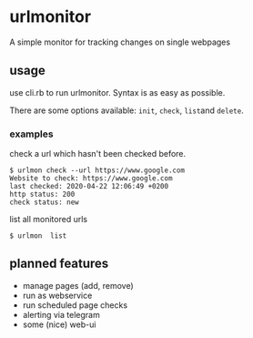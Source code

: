 # urlmonitor
A simple monitor for tracking changes on single webpages

## usage

use cli.rb to run urlmonitor. Syntax is as easy as possible.  

There are some options available: `init`, `check`, `list`and `delete`.

### examples
check a url which hasn't been checked before.
```shell script
$ urlmon check --url https://www.google.com
Website to check: https://www.google.com
last checked: 2020-04-22 12:06:49 +0200
http status: 200
check status: new
```

list all monitored urls
```shell script
$ urlmon  list
```



## planned features
- manage pages (add, remove)
- run as webservice
- run scheduled page checks
- alerting via telegram
- some (nice) web-ui
